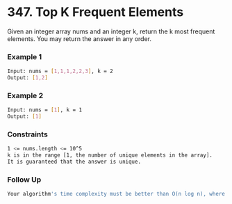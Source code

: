 # 347. Top K Frequent Elements

Given an integer array nums and an integer k, return the k most frequent elements. You may return the answer in any order.

### Example 1
```sh
Input: nums = [1,1,1,2,2,3], k = 2
Output: [1,2]
```

### Example 2
```sh
Input: nums = [1], k = 1
Output: [1]
```

### Constraints
```sh
1 <= nums.length <= 10^5
k is in the range [1, the number of unique elements in the array].
It is guaranteed that the answer is unique.
```

### Follow Up 
```sh
Your algorithm's time complexity must be better than O(n log n), where n is the array's size.
```

